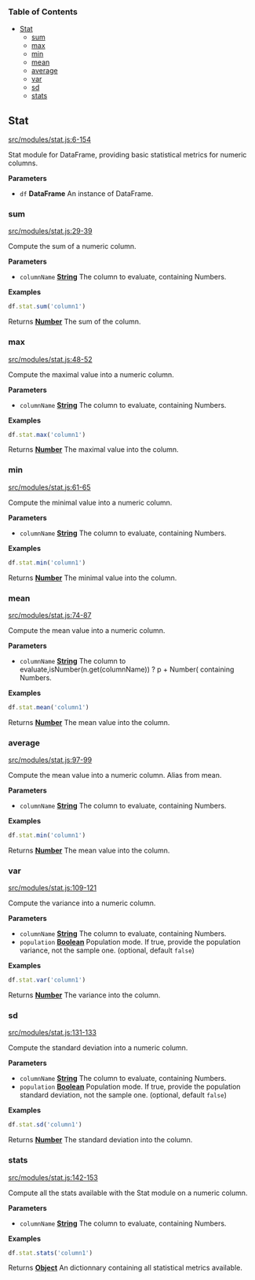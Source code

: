 <!-- Generated by documentation.js. Update this documentation by updating the source code. -->

### Table of Contents

-   [Stat][1]
    -   [sum][2]
    -   [max][3]
    -   [min][4]
    -   [mean][5]
    -   [average][6]
    -   [var][7]
    -   [sd][8]
    -   [stats][9]

## Stat

[src/modules/stat.js:6-154][10]

Stat module for DataFrame, providing basic statistical metrics for numeric columns.

**Parameters**

-   `df` **DataFrame** An instance of DataFrame.

### sum

[src/modules/stat.js:29-39][11]

Compute the sum of a numeric column.

**Parameters**

-   `columnName` **[String][12]** The column to evaluate, containing Numbers.

**Examples**

```javascript
df.stat.sum('column1')
```

Returns **[Number][13]** The sum of the column.

### max

[src/modules/stat.js:48-52][14]

Compute the maximal value into a numeric column.

**Parameters**

-   `columnName` **[String][12]** The column to evaluate, containing Numbers.

**Examples**

```javascript
df.stat.max('column1')
```

Returns **[Number][13]** The maximal value into the column.

### min

[src/modules/stat.js:61-65][15]

Compute the minimal value into a numeric column.

**Parameters**

-   `columnName` **[String][12]** The column to evaluate, containing Numbers.

**Examples**

```javascript
df.stat.min('column1')
```

Returns **[Number][13]** The minimal value into the column.

### mean

[src/modules/stat.js:74-87][16]

Compute the mean value into a numeric column.

**Parameters**

-   `columnName` **[String][12]** The column to evaluate,isNumber(n.get(columnName)) ? p + Number( containing Numbers.

**Examples**

```javascript
df.stat.mean('column1')
```

Returns **[Number][13]** The mean value into the column.

### average

[src/modules/stat.js:97-99][17]

Compute the mean value into a numeric column.
Alias from mean.

**Parameters**

-   `columnName` **[String][12]** The column to evaluate, containing Numbers.

**Examples**

```javascript
df.stat.min('column1')
```

Returns **[Number][13]** The mean value into the column.

### var

[src/modules/stat.js:109-121][18]

Compute the variance into a numeric column.

**Parameters**

-   `columnName` **[String][12]** The column to evaluate, containing Numbers.
-   `population` **[Boolean][19]** Population mode. If true, provide the population variance, not the sample one. (optional, default `false`)

**Examples**

```javascript
df.stat.var('column1')
```

Returns **[Number][13]** The variance into the column.

### sd

[src/modules/stat.js:131-133][20]

Compute the standard deviation into a numeric column.

**Parameters**

-   `columnName` **[String][12]** The column to evaluate, containing Numbers.
-   `population` **[Boolean][19]** Population mode. If true, provide the population standard deviation, not the sample one. (optional, default `false`)

**Examples**

```javascript
df.stat.sd('column1')
```

Returns **[Number][13]** The standard deviation into the column.

### stats

[src/modules/stat.js:142-153][21]

Compute all the stats available with the Stat module on a numeric column.

**Parameters**

-   `columnName` **[String][12]** The column to evaluate, containing Numbers.

**Examples**

```javascript
df.stat.stats('column1')
```

Returns **[Object][22]** An dictionnary containing all statistical metrics available.

[1]: #stat

[2]: #sum

[3]: #max

[4]: #min

[5]: #mean

[6]: #average

[7]: #var

[8]: #sd

[9]: #stats

[10]: https://github.com/Gmousse/dataframe-js/blob/760bec1e0c859c1f2c6d838211e7a8467214e216/src/modules/stat.js#L6-L154 "Source code on GitHub"

[11]: https://github.com/Gmousse/dataframe-js/blob/760bec1e0c859c1f2c6d838211e7a8467214e216/src/modules/stat.js#L29-L39 "Source code on GitHub"

[12]: https://developer.mozilla.org/docs/Web/JavaScript/Reference/Global_Objects/String

[13]: https://developer.mozilla.org/docs/Web/JavaScript/Reference/Global_Objects/Number

[14]: https://github.com/Gmousse/dataframe-js/blob/760bec1e0c859c1f2c6d838211e7a8467214e216/src/modules/stat.js#L48-L52 "Source code on GitHub"

[15]: https://github.com/Gmousse/dataframe-js/blob/760bec1e0c859c1f2c6d838211e7a8467214e216/src/modules/stat.js#L61-L65 "Source code on GitHub"

[16]: https://github.com/Gmousse/dataframe-js/blob/760bec1e0c859c1f2c6d838211e7a8467214e216/src/modules/stat.js#L74-L87 "Source code on GitHub"

[17]: https://github.com/Gmousse/dataframe-js/blob/760bec1e0c859c1f2c6d838211e7a8467214e216/src/modules/stat.js#L97-L99 "Source code on GitHub"

[18]: https://github.com/Gmousse/dataframe-js/blob/760bec1e0c859c1f2c6d838211e7a8467214e216/src/modules/stat.js#L109-L121 "Source code on GitHub"

[19]: https://developer.mozilla.org/docs/Web/JavaScript/Reference/Global_Objects/Boolean

[20]: https://github.com/Gmousse/dataframe-js/blob/760bec1e0c859c1f2c6d838211e7a8467214e216/src/modules/stat.js#L131-L133 "Source code on GitHub"

[21]: https://github.com/Gmousse/dataframe-js/blob/760bec1e0c859c1f2c6d838211e7a8467214e216/src/modules/stat.js#L142-L153 "Source code on GitHub"

[22]: https://developer.mozilla.org/docs/Web/JavaScript/Reference/Global_Objects/Object
